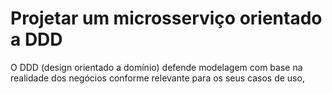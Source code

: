 # Projetar um microsserviço orientado a DDD
O DDD (design orientado a domínio) defende modelagem com base na realidade dos negócios conforme relevante para os seus casos de uso,

